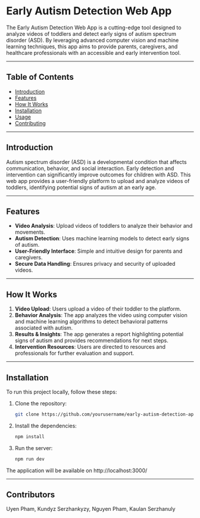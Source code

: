 # Early Autism Detection Web App

The Early Autism Detection Web App is a cutting-edge tool designed to analyze videos of toddlers and detect early signs of autism spectrum disorder (ASD). By leveraging advanced computer vision and machine learning techniques, this app aims to provide parents, caregivers, and healthcare professionals with an accessible and early intervention tool.

---

## Table of Contents
- [Introduction](#introduction)
- [Features](#features)
- [How It Works](#how-it-works)
- [Installation](#installation)
- [Usage](#usage)
- [Contributing](#contributing)

---

## Introduction
Autism spectrum disorder (ASD) is a developmental condition that affects communication, behavior, and social interaction. Early detection and intervention can significantly improve outcomes for children with ASD. This web app provides a user-friendly platform to upload and analyze videos of toddlers, identifying potential signs of autism at an early age.

---

## Features
- **Video Analysis**: Upload videos of toddlers to analyze their behavior and movements.
- **Autism Detection**: Uses machine learning models to detect early signs of autism.
- **User-Friendly Interface**: Simple and intuitive design for parents and caregivers.
- **Secure Data Handling**: Ensures privacy and security of uploaded videos.

---

## How It Works
1. **Video Upload**: Users upload a video of their toddler to the platform.
2. **Behavior Analysis**: The app analyzes the video using computer vision and machine learning algorithms to detect behavioral patterns associated with autism.
3. **Results & Insights**: The app generates a report highlighting potential signs of autism and provides recommendations for next steps.
4. **Intervention Resources**: Users are directed to resources and professionals for further evaluation and support.

---

## Installation
To run this project locally, follow these steps:

1. Clone the repository:
   ```bash
   git clone https://github.com/yourusername/early-autism-detection-app.gitercel
   ```

2. Install the dependencies:
   ```bash
   npm install
   ```

3. Run the server:
   ```bash
   npm run dev
   ```

The application will be available on http://localhost:3000/

---

## Contributors
Uyen Pham, Kundyz Serzhankyzy, Nguyen Pham, Kaulan Serzhanuly
